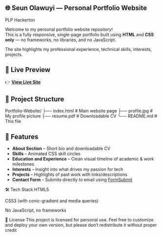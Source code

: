 ## 🌐 Seun Olawuyi — Personal Portfolio Website
PLP Hackerton

Welcome to my personal portfolio website repository!  
This is a fully responsive, single-page portfolio built using **HTML** and **CSS only** — no frameworks, no libraries, and no JavaScript.

The site highlights my professional experience, technical skills, interests, projects.

## 📸 Live Preview

👉 **[View Live Site](https://your-github-username.github.io/portfolio/)**  

## 📁 Project Structure
Portfolio-Website/
├── index.html # Main website page
├── profile.jpg # My profile picture
├── resume.pdf # Downloadable CV
└── README.md # This file

## 🔧 Features

- **About Section** – Short bio and downloadable CV
- **Skills** – Animated CSS skill circles
- **Education and Experience** – Clean visual timeline of academic & work milestones
- **Interests** – Insight into what drives my passion for tech
- **Projects** – Highlights of past work with links/descriptions
- **Contact Form** – Submits directly to email using [FormSubmit](https://formsubmit.co)

🛠️ Tech Stack
HTML5

CSS3 (with conic-gradient and media queries)

No JavaScript, no frameworks

📄 License
This project is licensed for personal use.
Feel free to customize and deploy your own version, but please don’t redistribute it without proper credit
